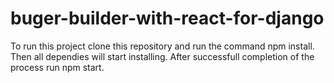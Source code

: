 # buger-builder-with-react-for-django

To run this project clone this repository and run the command npm install.
Then all dependies will start installing. After successfull completion of the process run npm start.
